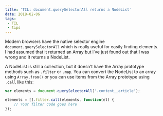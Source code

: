 ```yaml
---
title: 'TIL: document.querySelectorAll returns a NodeList'
date: 2018-02-06
tags:
 - TIL
 - tips
---
```

Modern browsers have the native selector engine `document.querySelectorAll` which is really useful for easily finding elements. I had assumed that it returned an Array but I've just found out that I was wrong and it returns a NodeList.

<!-- excerpt -->

A NodeList is still a collection, but it doesn't have the Array prototype methods such as `.filter` or `.map`. You can convert the NodeList to an array using `Array.from()` or you can use items from the Array prototype using `.call` like this:

``` javascript
var elements = document.querySelectorAll('.content__article');

elements = [].filter.call(elements, function(el) {
    // Your filter code goes here
});
```
